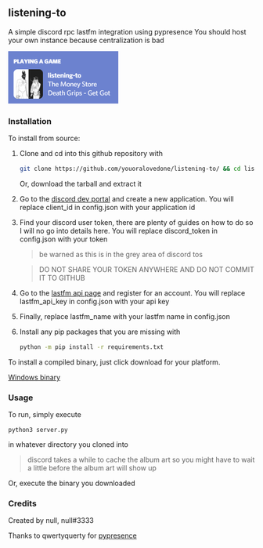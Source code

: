## listening-to
A simple discord rpc lastfm integration using pypresence
You should host your own instance because centralization is bad

![](screenshot.png)

### Installation
To install from source:
1. Clone and cd into this github repository with
    ```bash
    git clone https://github.com/youoralovedone/listening-to/ && cd listening-to
    ```
    Or, download the tarball and extract it
1. Go to the [discord dev portal](https://discord.com/developers/) and create a new application. You will replace client_id in config.json with your application id
2. Find your discord user token, there are plenty of guides on how to do so I will no go into details here. You will replace discord_token in config.json with your token
    
    > be warned as this is in the grey area of discord tos
    
    > DO NOT SHARE YOUR TOKEN ANYWHERE AND DO NOT COMMIT IT TO GITHUB
    
3. Go to the [lastfm api page](https://www.last.fm/api) and register for an account. You will replace lastfm_api_key in config.json with your api key
4. Finally, replace lastfm_name with your lastfm name in config.json
5. Install any pip packages that you are missing with
    ```bash
    python -m pip install -r requirements.txt
    ```

To install a compiled binary, just click download for your platform.

[Windows binary](https://github.com/null0333/listening-to/releases/tag/1)


### Usage
To run, simply execute
```
python3 server.py
```
in whatever directory you cloned into
> discord takes a while to cache the album art so you might have to wait a little before the album art will show up

Or, execute the binary you downloaded

### Credits
Created by null, null#3333

Thanks to qwertyquerty for [pypresence](https://github.com/qwertyquerty/pypresence)
